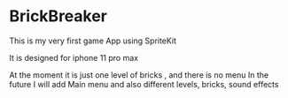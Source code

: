 # BrickBreaker
This is my very first game App using SpriteKit

It is designed for iphone 11 pro max

At the moment it is just one level of bricks , and there is no menu
In the future I will add Main menu and also different levels, bricks, sound effects

